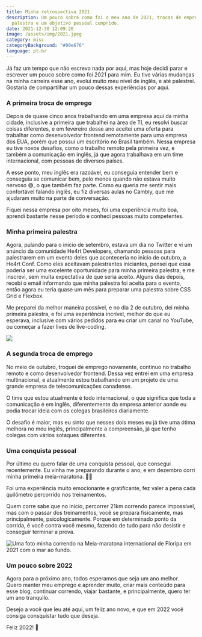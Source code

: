 ```yaml
---
title: Minha retrospectiva 2021
description: Um pouco sobre como foi o meu ano de 2021, trocas de emprego,
  palestra e um objetivo pessoal cumprido.
date: 2021-12-30 12:09:20
image: /assets/img/2021.jpeg
category: misc
categoryBackground: "#00e676"
language: pt-br
---
```

Já faz um tempo que não escrevo nada por aqui, mas hoje decidi parar e escrever um pouco sobre como foi 2021 para mim. Eu tive várias mudanças na minha carreira esse ano, evolui muito meu nível de inglês, e até palestrei. Gostaria de compartilhar um pouco dessas experiências por aqui.

### A primeira troca de emprego

Depois de quase cinco anos trabalhando em uma empresa aqui da minha cidade, inclusive a primeira que trabalhei na área de TI, eu resolvi buscar coisas diferentes, e em fevereiro desse ano aceitei uma oferta para trabalhar como desenvolvedor frontend remotamente para uma empresa dos EUA, porém que possui um escritório no Brasil também. Nessa empresa eu tive novos desafios, como o trabalho remoto pela primeira vez, e também a comunicação em inglês, já que agora trabalhava em um time internacional, com pessoas de diversos países.

A esse ponto, meu inglês era razoável, eu conseguia entender bem e conseguia se comunicar bem, pelo menos quando não estava muito nervoso 😅, o que também faz parte. Como eu queria me sentir mais confortável falando inglês, eu fiz diversas aulas no Cambly, que me ajudaram muito na parte de conversação.

Fiquei nessa empresa por oito meses, foi uma experiência muito boa, aprendi bastante nesse período e conheci pessoas muito competentes.

### Minha primeira palestra

Agora, pulando para o início de setembro, estava um dia no Twitter e vi um anúncio da comunidade He4rt Developers, chamando pessoas para palestrarem em um evento deles que aconteceria no início de outubro, a He4rt Conf. Como eles aceitavam palestrantes iniciantes, pensei que essa poderia ser uma excelente oportunidade para minha primeira palestra, e me inscrevi, sem muita expectativa de que seria aceito. Alguns dias depois, recebi o email informando que minha palestra foi aceita para o evento, então agora eu teria quase um mês para preparar uma palestra sobre CSS Grid e Flexbox.

Me preparei da melhor maneira possível, e no dia 2 de outubro, dei minha primeira palestra, e foi uma experiência incrível, melhor do que eu esperava, inclusive com vários pedidos para eu criar um canal no YouTube, ou começar a fazer lives de live-coding.

![](/assets/img/he4rt-conf-palestra-2021.png)

### A segunda troca de emprego 

No meio de outubro, troquei de emprego novamente, continuo no trabalho remoto e como desenvolvedor frontend. Dessa vez entrei em uma empresa multinacional, e atualmente estou trabalhando em um projeto de uma grande empresa de telecomunicações canadense.

O time que estou atualmente é todo internacional, o que significa que toda a comunicação é em inglês, diferentemente da empresa anterior aonde eu podia trocar ideia com os colegas brasileiros diariamente.

O desafio é maior, mas eu sinto que nesses dois meses eu já tive uma ótima melhora no meu inglês, principalmente a compreensão, já que tenho colegas com vários sotaques diferentes.

### Uma conquista pessoal

Por último eu quero falar de uma conquista pessoal, que consegui recentemente. Eu vinha me preparando durante o ano, e em dezembro corri minha primeira meia-maratona. 🏃🏼

Foi uma experiência muito emocionante e gratificante, fez valer a pena cada quilômetro percorrido nos treinamentos.

Quem corre sabe que no início, percorrer 21km correndo parece impossível, mas com o passar dos treinamentos, você se prepara fisicamente, mas principalmente, psicologicamente. Porque em determinado ponto da corrida, é você contra você mesmo, fazendo de tudo para não desistir e conseguir terminar a prova.

![Uma foto minha correndo na Meia-maratona internacional de Floripa em 2021 com o mar ao fundo.](/assets/img/cca21mmfcr08636.jpg "Correndo a meia maratona")

### Um pouco sobre 2022

Agora para o próximo ano, todos esperamos que seja um ano melhor. Quero manter meu emprego e aprender muito, criar mais conteúdo para esse blog, continuar correndo, viajar bastante, e principalmente, quero ter um ano tranquilo.

Desejo a você que leu até aqui, um feliz ano novo, e que em 2022 você consiga consquistar tudo que deseja.

Feliz 2022! 🥂